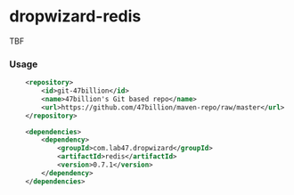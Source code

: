 dropwizard-redis
================

TBF

### Usage

```xml
	<repository>
		<id>git-47billion</id>
		<name>47billion's Git based repo</name>
		<url>https://github.com/47billion/maven-repo/raw/master</url>
	</repository>
```

```xml
    <dependencies>
        <dependency>
            <groupId>com.lab47.dropwizard</groupId>
            <artifactId>redis</artifactId>
            <version>0.7.1</version>
        </dependency>
    </dependencies>
```
